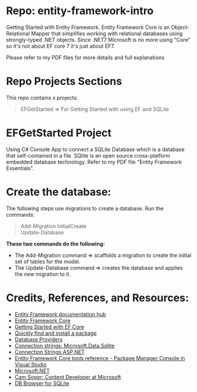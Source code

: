 # Repo: entity-framework-intro
Getting Started with Entity Framework.
Entity Framework Core is an Object-Relational Mapper that simplifies working with relational databases using strongly-typed .NET objects. Since .NET7 Microsoft is no more using "Core" so it's not about EF core 7 it's just about EF7. 

Please refer to my PDF files for more details and full explanations 

# Repo Projects Sections
This repo contains x projects:
> EFGetStarted => For Getting Started with using EF and SQLite

# EFGetStarted Project
Using C# Console App to connect a SQLite Database which is a database that self-contained in a file. SQlite is an open source cross-platform embedded database technology. Refer to my PDF file "Entity Framework Essentials".

# Create the database: 
The following steps use migrations to create a database. Run the commands: 
> Add-Migration InitialCreate  
> Update-Database 

**These two commands do the following:** 
- The Add-Migration command => scaffolds a migration to create the initial set of tables for the model.  
- The Update-Database command => creates the database and applies the new migration to it. 

# Credits, References, and Resources:
- [Entity Framework documentation hub](https://learn.microsoft.com/en-us/ef/)
- [Entity Framework Core](https://learn.microsoft.com/en-us/ef/core/?WT.mc_id=EducationalEF-c9-niner)
- [Getting Started with EF Core](https://learn.microsoft.com/en-us/ef/core/get-started/overview/first-app?tabs=visual-studio)
- [Quickly find and install a package](https://learn.microsoft.com/en-us/nuget/consume-packages/install-use-packages-powershell#quickly-find-and-install-a-package)
- [Database Providers](https://learn.microsoft.com/en-us/ef/core/providers/?tabs=dotnet-core-cli)
- [Connection strings: Microsoft.Data.Sqlite](https://learn.microsoft.com/en-us/dotnet/standard/data/sqlite/connection-strings)
- [Connection Strings ASP.NET](https://learn.microsoft.com/en-us/ef/core/miscellaneous/connection-strings)
- [Entity Framework Core tools reference - Package Manager Console in Visual Studio](https://learn.microsoft.com/en-us/ef/core/cli/powershell#installing-the-tools)
- [Microsoft.NET](https://dotnet.microsoft.com/en-us/)
- [Cam Soper: Content Developer at Microsoft](https://github.com/CamSoper)
- [DB Browser for SQLite](https://sqlitebrowser.org/)


